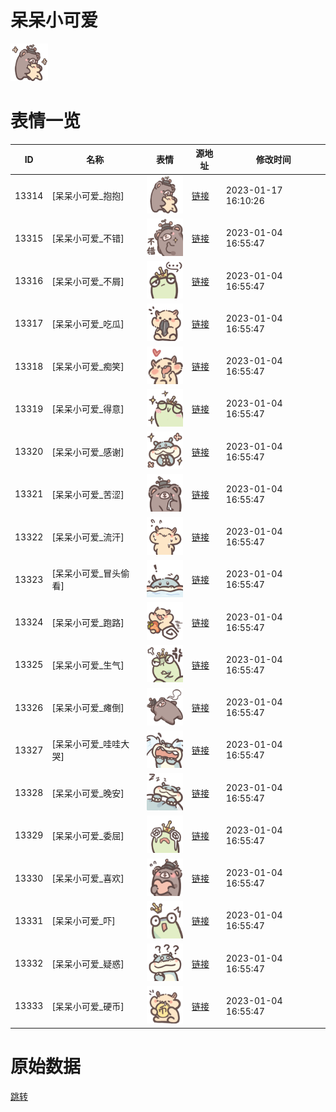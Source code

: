 # 呆呆小可爱

<img src="./cover.png" height="60" alt="cover" />

# 表情一览

|ID|名称|表情|源地址|修改时间|
|----|----|----|----|----|
|13314|[呆呆小可爱_抱抱]|<img src="./pic/013314_%5B呆呆小可爱_抱抱%5D.png" height="60" alt="抱抱"/>|[链接](https://i0.hdslb.com/bfs/emote/8d63bc0a85ed4ad0e6ef3e36338d300a00b7d102.png)|2023-01-17 16:10:26|
|13315|[呆呆小可爱_不错]|<img src="./pic/013315_%5B呆呆小可爱_不错%5D.png" height="60" alt="不错"/>|[链接](https://i0.hdslb.com/bfs/emote/38274d5305a6a94a5897ad79fb2b4d77923b7e27.png)|2023-01-04 16:55:47|
|13316|[呆呆小可爱_不屑]|<img src="./pic/013316_%5B呆呆小可爱_不屑%5D.png" height="60" alt="不屑"/>|[链接](https://i0.hdslb.com/bfs/emote/1fcd3891e4db534ebc78fcb9e584120ed3df7357.png)|2023-01-04 16:55:47|
|13317|[呆呆小可爱_吃瓜]|<img src="./pic/013317_%5B呆呆小可爱_吃瓜%5D.png" height="60" alt="吃瓜"/>|[链接](https://i0.hdslb.com/bfs/emote/207441081b93fca166c5d2d1dd8941a8daf2ff1b.png)|2023-01-04 16:55:47|
|13318|[呆呆小可爱_痴笑]|<img src="./pic/013318_%5B呆呆小可爱_痴笑%5D.png" height="60" alt="痴笑"/>|[链接](https://i0.hdslb.com/bfs/emote/ad3089c75ff0a624f7f4aae2c298c8879c97722a.png)|2023-01-04 16:55:47|
|13319|[呆呆小可爱_得意]|<img src="./pic/013319_%5B呆呆小可爱_得意%5D.png" height="60" alt="得意"/>|[链接](https://i0.hdslb.com/bfs/emote/a7d6dd22cd3bda6a046586dad2b7409f5d425762.png)|2023-01-04 16:55:47|
|13320|[呆呆小可爱_感谢]|<img src="./pic/013320_%5B呆呆小可爱_感谢%5D.png" height="60" alt="感谢"/>|[链接](https://i0.hdslb.com/bfs/emote/d0aaed27625dec984d80e23a7459a31dc52a402e.png)|2023-01-04 16:55:47|
|13321|[呆呆小可爱_苦涩]|<img src="./pic/013321_%5B呆呆小可爱_苦涩%5D.png" height="60" alt="苦涩"/>|[链接](https://i0.hdslb.com/bfs/emote/cc7662377ab96afb31f8acdf1f3921523435eb1f.png)|2023-01-04 16:55:47|
|13322|[呆呆小可爱_流汗]|<img src="./pic/013322_%5B呆呆小可爱_流汗%5D.png" height="60" alt="流汗"/>|[链接](https://i0.hdslb.com/bfs/emote/62267883329ffe0ce447a3d82d78ae7a6aed5772.png)|2023-01-04 16:55:47|
|13323|[呆呆小可爱_冒头偷看]|<img src="./pic/013323_%5B呆呆小可爱_冒头偷看%5D.png" height="60" alt="冒头偷看"/>|[链接](https://i0.hdslb.com/bfs/emote/219da0e930d61572e6c6213156364e3d135f0f47.png)|2023-01-04 16:55:47|
|13324|[呆呆小可爱_跑路]|<img src="./pic/013324_%5B呆呆小可爱_跑路%5D.png" height="60" alt="跑路"/>|[链接](https://i0.hdslb.com/bfs/emote/155db7518b4bf1bfba83325f5743f852176a955b.png)|2023-01-04 16:55:47|
|13325|[呆呆小可爱_生气]|<img src="./pic/013325_%5B呆呆小可爱_生气%5D.png" height="60" alt="生气"/>|[链接](https://i0.hdslb.com/bfs/emote/70facc1e5df012c4f076ce13d0943c8f2751599f.png)|2023-01-04 16:55:47|
|13326|[呆呆小可爱_瘫倒]|<img src="./pic/013326_%5B呆呆小可爱_瘫倒%5D.png" height="60" alt="瘫倒"/>|[链接](https://i0.hdslb.com/bfs/emote/9cbdab86a51f24aa1fc569d2b3272787a52a4555.png)|2023-01-04 16:55:47|
|13327|[呆呆小可爱_哇哇大哭]|<img src="./pic/013327_%5B呆呆小可爱_哇哇大哭%5D.png" height="60" alt="哇哇大哭"/>|[链接](https://i0.hdslb.com/bfs/emote/f2d4431a19c6acd2dfc471a000b8650d4b32c77b.png)|2023-01-04 16:55:47|
|13328|[呆呆小可爱_晚安]|<img src="./pic/013328_%5B呆呆小可爱_晚安%5D.png" height="60" alt="晚安"/>|[链接](https://i0.hdslb.com/bfs/emote/a259ab461cb3d10413fa3b6ccaf7f5b1266b5c59.png)|2023-01-04 16:55:47|
|13329|[呆呆小可爱_委屈]|<img src="./pic/013329_%5B呆呆小可爱_委屈%5D.png" height="60" alt="委屈"/>|[链接](https://i0.hdslb.com/bfs/emote/c6fade3b035ac0e10806493c525b8c869f885ba0.png)|2023-01-04 16:55:47|
|13330|[呆呆小可爱_喜欢]|<img src="./pic/013330_%5B呆呆小可爱_喜欢%5D.png" height="60" alt="喜欢"/>|[链接](https://i0.hdslb.com/bfs/emote/5ceb36f034d8c25f1539ba4d46e11fd6ae1b13f8.png)|2023-01-04 16:55:47|
|13331|[呆呆小可爱_吓]|<img src="./pic/013331_%5B呆呆小可爱_吓%5D.png" height="60" alt="吓"/>|[链接](https://i0.hdslb.com/bfs/emote/f4e57c3e6f93460eedfbd95b00ebc16d4948cf86.png)|2023-01-04 16:55:47|
|13332|[呆呆小可爱_疑惑]|<img src="./pic/013332_%5B呆呆小可爱_疑惑%5D.png" height="60" alt="疑惑"/>|[链接](https://i0.hdslb.com/bfs/emote/c565af40759876637cf30334f2090cde255f24ca.png)|2023-01-04 16:55:47|
|13333|[呆呆小可爱_硬币]|<img src="./pic/013333_%5B呆呆小可爱_硬币%5D.png" height="60" alt="硬币"/>|[链接](https://i0.hdslb.com/bfs/emote/a0d4398ab37451cc2c851058a9325a3e803d50a0.png)|2023-01-04 16:55:47|

# 原始数据

[跳转](./raw.json)

